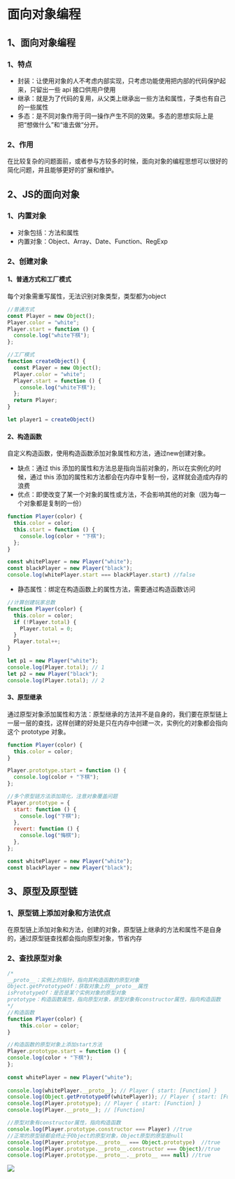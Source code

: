 # 面向对象编程

## 1、面向对象编程

### 1、特点

* 封装：让使用对象的人不考虑内部实现，只考虑功能使用把内部的代码保护起来，只留出一些 api 接口供用户使用
* 继承：就是为了代码的复用，从父类上继承出一些方法和属性，子类也有自己的一些属性
* 多态：是不同对象作用于同一操作产生不同的效果。多态的思想实际上是把“想做什么”和“谁去做“分开。

### 2、作用

在比较复杂的问题面前，或者参与方较多的时候，面向对象的编程思想可以很好的简化问题，并且能够更好的扩展和维护。

## 2、JS的面向对象

### 1、内置对象

* 对象包括：方法和属性
* 内置对象：Object、Array、Date、Function、RegExp

### 2、创建对象

#### 1、普通方式和工厂模式

每个对象需重写属性，无法识别对象类型，类型都为object

```js
//普通方式
const Player = new Object();
Player.color = "white";
Player.start = function () {
  console.log("white下棋");
};

//工厂模式
function createObject() {
  const Player = new Object();
  Player.color = "white";
  Player.start = function () {
    console.log("white下棋");
  };
  return Player;
}

let player1 = createObject()
```

#### 2、构造函数

自定义构造函数，使用构造函数添加对象属性和方法，通过new创建对象。

* 缺点：通过 this 添加的属性和方法总是指向当前对象的，所以在实例化的时候，通过 this 添加的属性和方法都会在内存中复制一份，这样就会造成内存的浪费
* 优点：即使改变了某一个对象的属性或方法，不会影响其他的对象（因为每一个对象都是复制的一份）

```js
function Player(color) {
  this.color = color;
  this.start = function () {
    console.log(color + "下棋");
  };
}

const whitePlayer = new Player("white");
const blackPlayer = new Player("black");
console.log(whitePlayer.start === blackPlayer.start) //false
```

* 静态属性：绑定在构造函数上的属性方法，需要通过构造函数访问

```js
//计算创建玩家总数
function Player(color) {
  this.color = color;
  if (!Player.total) {
    Player.total = 0;
  }
  Player.total++; 
}

let p1 = new Player("white");
console.log(Player.total); // 1
let p2 = new Player("black");
console.log(Player.total); // 2
```

#### 3、原型继承

通过原型对象添加属性和方法：原型继承的方法并不是自身的，我们要在原型链上一层一层的查找，这样创建的好处是只在内存中创建一次，实例化的对象都会指向这个 prototype 对象。

```js
function Player(color) {
  this.color = color;
}

Player.prototype.start = function () {
  console.log(color + "下棋");
};

//多个原型链方法添加简化，注意对象覆盖问题
Player.prototype = {
  start: function () {
    console.log("下棋");
  },
  revert: function () {
    console.log("悔棋");
  },
};

const whitePlayer = new Player("white");
const blackPlayer = new Player("black");
```

## 3、原型及原型链

### 1、原型链上添加对象和方法优点

在原型链上添加对象和方法，创建的对象，原型链上继承的方法和属性不是自身的，通过原型链查找都会指向原型对象，节省内存

### 2、查找原型对象

```js
/* 
__proto__：实例上的指针，指向其构造函数的原型对象
Object.getPrototypeOf：获取对象上的__proto__属性
isPrototypeOf：是否是某个实例对象的原型对象
prototype：构造函数属性，指向原型对象，原型对象有constructor属性，指向构造函数
*/
//构造函数
function Player(color) {
    this.color = color;
}

//构造函数的原型对象上添加start方法
Player.prototype.start = function () {
console.log(color + "下棋");
};
  
const whitePlayer = new Player("white");
  
console.log(whitePlayer.__proto__); // Player { start: [Function] }
console.log(Object.getPrototypeOf(whitePlayer)); // Player { start: [Function] }
console.log(Player.prototype); // Player { start: [Function] }
console.log(Player.__proto__); // [Function]

//原型对象有constructor属性，指向构造函数
console.log(Player.prototype.constructor === Player) //true
//正常的原型链都会终止于Object的原型对象，Object原型的原型是null
console.log(Player.prototype.__proto__ === Object.prototype)  //true
console.log(Player.prototype.__proto__.constructor === Object)//true
console.log(Player.prototype.__proto__.__proto__ === null) //true
```

<img src="/img/prototype.png">